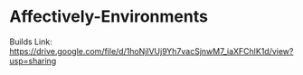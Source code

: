 # Affectively-Environments

Builds Link: https://drive.google.com/file/d/1hoNjlVUj9Yh7vacSjnwM7_iaXFChlK1d/view?usp=sharing
